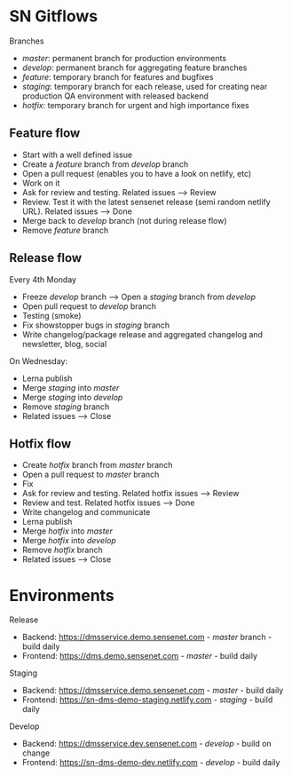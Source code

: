 # SN Gitflows

Branches
* *master*: permanent branch for production environments
* *develop*: permanent branch for aggregating feature branches
* *feature*: temporary branch for features and bugfixes
* *staging*: temporary branch for each release, used for creating near production QA environment with released backend
* *hotfix*: temporary branch for urgent and high importance fixes

## Feature flow
* Start with a well defined issue
* Create a *feature* branch from *develop* branch
* Open a pull request (enables you to have a look on netlify, etc)
* Work on it
* Ask for review and testing. Related issues --> Review
* Review. Test it with the latest sensenet release (semi random netlify URL). Related issues --> Done
* Merge back to *develop* branch (not during release flow)
* Remove *feature* branch

## Release flow
Every 4th Monday
* Freeze *develop* branch --> Open a *staging* branch from *develop*
* Open pull request to *develop* branch
* Testing (smoke)
* Fix showstopper bugs in *staging* branch
* Write changelog/package release and aggregated changelog and newsletter, blog, social

On Wednesday:
* Lerna publish
* Merge *staging* into *master*
* Merge *staging* into *develop*
* Remove *staging* branch
* Related issues --> Close

## Hotfix flow
* Create *hotfix* branch from *master* branch
* Open a pull request to *master* branch
* Fix
* Ask for review and testing. Related hotfix issues --> Review
* Review and test. Related hotfix issues --> Done
* Write changelog and communicate
* Lerna publish
* Merge *hotfix* into *master*
* Merge *hotfix* into *develop*
* Remove *hotfix* branch
* Related issues --> Close

# Environments

Release
* Backend: https://dmsservice.demo.sensenet.com - *master* branch - build daily
* Frontend: https://dms.demo.sensenet.com - *master* - build daily

Staging
* Backend: https://dmsservice.demo.sensenet.com - *master* - build daily
* Frontend: https://sn-dms-demo-staging.netlify.com - *staging* - build daily

Develop
* Backend: https://dmsservice.dev.sensenet.com - *develop* - build on change
* Frontend: https://sn-dms-demo-dev.netlify.com - *develop* - build daily

